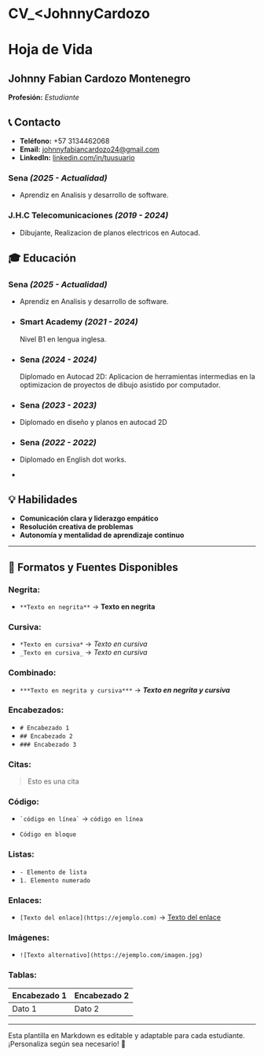 # CV_<JohnnyCardozo
# Hoja de Vida

## Johnny Fabian Cardozo Montenegro
**Profesión:** _Estudiante_

## 📞 Contacto
- **Teléfono:** +57 3134462068
- **Email:** [johnnyfabiancardozo24@gmail.com](johnnyfabiancardozo24@gmail.com)
- **LinkedIn:** [linkedin.com/in/tuusuario](https://linkedin.com/in/tuusuario)


### **Sena** _(2025 - Actualidad)_
- Aprendiz en Analisis y desarrollo de software.
### **J.H.C Telecomunicaciones** _(2019 - 2024)_
- Dibujante, Realizacion de planos electricos en Autocad.

## 🎓 Educación
### **Sena** _(2025 - Actualidad)_
- Aprendiz en Analisis y desarrollo de software.
- ### **Smart Academy** _(2021 - 2024)_
  Nivel B1 en lengua inglesa.
- ### **Sena** _(2024 - 2024)_
  Diplomado en Autocad 2D: Aplicacion de herramientas intermedias en la optimizacion de proyectos de dibujo asistido por computador.
- ### **Sena** _(2023 - 2023)_
- Diplomado en diseño y planos en autocad 2D
- ### **Sena** _(2022 - 2022)_
- Diplomado en English dot works. 



- 
## 💡 Habilidades
- **Comunicación clara y liderazgo empático**
- **Resolución creativa de problemas**
- **Autonomía y mentalidad de aprendizaje continuo**

---

## 🎨 Formatos y Fuentes Disponibles

### **Negrita:**
- `**Texto en negrita**` → **Texto en negrita**

### **Cursiva:**
- `*Texto en cursiva*` → *Texto en cursiva*
- `_Texto en cursiva_` → _Texto en cursiva_

### **Combinado:**
- `***Texto en negrita y cursiva***` → ***Texto en negrita y cursiva***

### **Encabezados:**
- `# Encabezado 1`
- `## Encabezado 2`
- `### Encabezado 3`

### **Citas:**
> Esto es una cita

### **Código:**
- `` `código en línea` `` → `código en línea`
- ```
  Código en bloque
  ```

### **Listas:**
- `- Elemento de lista`
- `1. Elemento numerado`

### **Enlaces:**
- `[Texto del enlace](https://ejemplo.com)` → [Texto del enlace](https://ejemplo.com)

### **Imágenes:**
- `![Texto alternativo](https://ejemplo.com/imagen.jpg)`

### **Tablas:**
| Encabezado 1 | Encabezado 2 |
|-------------|-------------|
| Dato 1     | Dato 2      |

---

Esta plantilla en Markdown es editable y adaptable para cada estudiante. ¡Personaliza según sea necesario! 🎯

